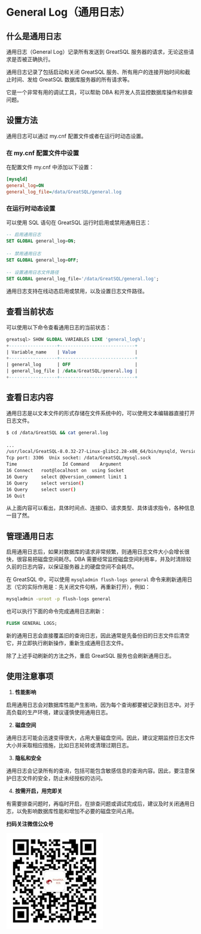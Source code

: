 # General Log（通用日志）

## 什么是通用日志

通用日志（General Log）记录所有发送到 GreatSQL 服务器的请求，无论这些请求是否被正确执行。

通用日志记录了包括启动和关闭 GreatSQL 服务、所有用户的连接开始时间和截止时间、发给 GreatSQL 数据库服务器的所有请求等。

它是一个非常有用的调试工具，可以帮助 DBA 和开发人员监控数据库操作和排查问题。

## 设置方法

通用日志可以通过 my.cnf 配置文件或者在运行时动态设置。

### 在 my.cnf 配置文件中设置

在配置文件 my.cnf 中添加以下设置：

```ini
[mysqld]
general_log=ON
general_log_file=/data/GreatSQL/general.log
```

### 在运行时动态设置

可以使用 SQL 语句在 GreatSQL 运行时启用或禁用通用日志：

```sql
-- 启用通用日志
SET GLOBAL general_log=ON;

-- 禁用通用日志
SET GLOBAL general_log=OFF;

-- 设置通用日志文件路径
SET GLOBAL general_log_file='/data/GreatSQL/general.log';
```

通用日志支持在线动态启用或禁用，以及设置日志文件路径。

## 查看当前状态

可以使用以下命令查看通用日志的当前状态：

```sql
greatsql> SHOW GLOBAL VARIABLES LIKE 'general_log%';
+------------------+----------------------------+
| Variable_name    | Value                      |
+------------------+----------------------------+
| general_log      | OFF                        |
| general_log_file | /data/GreatSQL/general.log |
+------------------+----------------------------+
```

## 查看日志内容

通用日志是以文本文件的形式存储在文件系统中的，可以使用文本编辑器直接打开日志文件。

```bash
$ cd /data/GreatSQL && cat general.log

...
/usr/local/GreatSQL-8.0.32-27-Linux-glibc2.28-x86_64/bin/mysqld, Version: 8.0.32-27 (GreatSQL, Release 27, Revision aa66a385910), started with:
Tcp port: 3306  Unix socket: /data/GreatSQL/mysql.sock
Time                 Id Command    Argument
16 Connect   root@localhost on  using Socket
16 Query     select @@version_comment limit 1
16 Query     select version()
16 Query     select user()
16 Quit
```

从上面内容可以看出，具体时间点、连接ID、请求类型、具体请求指令，各种信息一目了然。

## 管理通用日志

启用通用日志后，如果对数据库的请求非常频繁，则通用日志文件大小会增长很快，很容易把磁盘空间耗尽。DBA 需要经常监控磁盘空间利用率，并及时清除较久前的日志内容，以保证服务器上的硬盘空间不会耗尽。

在 GreatSQL 中，可以使用 `mysqladmin flush-logs general` 命令来刷新通用日志（它的实际作用是：先关闭文件句柄，再重新打开），例如：

```bash
mysqladmin -uroot -p flush-logs general
```
也可以执行下面的命令完成通用日志刷新：

```sql
FLUSH GENERAL LOGS;
```

新的通用日志会直接覆盖旧的查询日志，因此通常是先备份旧的日志文件后清空它，并立即执行刷新操作，重新生成通用日志文件。

除了上述手动刷新的方法之外，重启 GreatSQL 服务也会刷新通用日志。

## 使用注意事项

1. **性能影响**

启用通用日志会对数据库性能产生影响，因为每个查询都要被记录到日志中。对于高负载的生产环境，建议谨慎使用通用日志。

2. **磁盘空间**

通用日志可能会迅速变得很大，占用大量磁盘空间。因此，建议定期监控日志文件大小并采取相应措施，比如日志轮转或清理过期日志。

3. **隐私和安全**

通用日志会记录所有的查询，包括可能包含敏感信息的查询内容。因此，要注意保护日志文件的安全，防止未经授权的访问。

4. **按需开启，用完即关**

有需要排查问题时，再临时开启，在排查问题或调试完成后，建议及时关闭通用日志，以免影响数据库性能和增加不必要的磁盘空间占用。


**扫码关注微信公众号**

![greatsql-wx](../greatsql-wx.jpg)
